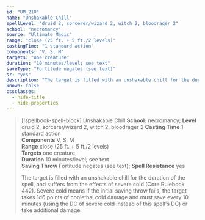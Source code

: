 ```yaml
---
id: "UM_210"
name: "Unshakable Chill"
spellLevel: "druid 2, sorcerer/wizard 2, witch 2, bloodrager 2"
school: "necromancy"
source: "Ultimate Magic"
range: "close (25 ft. + 5 ft./2 levels)"
castingTime: "1 standard action"
components: "V, S, M"
targets: "one creature"
duration: "10 minutes/level; see text"
saveType: "Fortitude negates (see text)"
sr: "yes"
description: "The target is filled with an unshakable chill for the duration of the spell, and suffers from the effects of severe cold (Core Rulebook 442). Severe cold means if the initial saving throw fails, the target takes 1d6 points of nonlethal cold damage and must save every 10 minutes (using the DC of severe cold instead of this spell's DC) or take additional damage."
known: false
cssclasses:
  - hide-title
  - hide-properties
---
```


> [!spellbook-spell-block] Unshakable Chill
> **School:** necromancy; **Level** druid 2, sorcerer/wizard 2, witch 2, bloodrager 2
> **Casting Time** 1 standard action  
> **Components** V, S, M  
> **Range** close (25 ft. + 5 ft./2 levels)  
> **Targets** one creature  
> **Duration** 10 minutes/level; see text  
> **Saving Throw** Fortitude negates (see text); **Spell Resistance** yes
> 
> The target is filled with an unshakable chill for the duration of the spell, and suffers from the effects of severe cold (Core Rulebook 442). Severe cold means if the initial saving throw fails, the target takes 1d6 points of nonlethal cold damage and must save every 10 minutes (using the DC of severe cold instead of this spell's DC) or take additional damage.